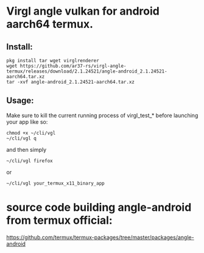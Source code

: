 # Virgl angle vulkan for android aarch64 termux.
## Install:
```
pkg install tar wget virglrenderer
wget https://github.com/ar37-rs/virgl-angle-termux/releases/download/2.1.24521/angle-android_2.1.24521-aarch64.tar.xz
tar -xvf angle-android_2.1.24521-aarch64.tar.xz
```
## Usage:
Make sure to kill the current running process of virgl_test_* before launching your app like so:
```
chmod +x ~/cli/vgl
~/cli/vgl q
```
and then simply
```
~/cli/vgl firefox
```
or
```
~/cli/vgl your_termux_x11_binary_app
```
# source code building angle-android from termux official:
https://github.com/termux/termux-packages/tree/master/packages/angle-android
